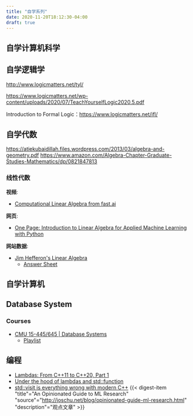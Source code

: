 ```yaml
---
title: "自学系列"
date: 2020-11-20T18:12:30-04:00
draft: true
---
```


## 自学计算机科学

## 自学逻辑学

http://www.logicmatters.net/tyl/

https://www.logicmatters.net/wp-content/uploads/2020/07/TeachYourselfLogic2020.5.pdf

Introduction to Formal Logic：https://www.logicmatters.net/ifl/


## 自学代数

https://atiekubaidillah.files.wordpress.com/2013/03/algebra-and-geometry.pdf
https://www.amazon.com/Algebra-Chapter-Graduate-Studies-Mathematics/dp/0821847813

### 线性代数

**视频**:
* [Computational Linear Algebra from fast.ai](https://www.youtube.com/playlist?list=PLtmWHNX-gukIc92m1K0P6bIOnZb-mg0hY)

**网页**:
* [One Page: Introduction to Linear Algebra for Applied Machine Learning with Python](https://pabloinsente.github.io/intro-linear-algebra?utm_source=hackernewsletter&utm_medium=email&utm_term=data)

**网站数据**:

* [Jim Hefferon's Linear Algebra](https://hefferon.net/linearalgebra/)
  * [Answer Sheet](http://joshua.smcvt.edu/linearalgebra/jhanswer.pdf)


## 自学计算机

## Database System

### Courses

- [CMU 15-445/645 | Database Systems](https://15445.courses.cs.cmu.edu/fall2020/)
  - [Playlist](https://www.youtube.com/playlist?list=PLSE8ODhjZXjbohkNBWQs_otTrBTrjyohi)


## 编程

- [Lambdas: From C++11 to C++20, Part 1](https://www.bfilipek.com/2019/02/lambdas-story-part1.html)
- [Under the hood of lambdas and std::function](https://shaharmike.com/cpp/lambdas-and-functions/)
- [std::visit is everything wrong with modern C++](https://bitbashing.io/std-visit.html)
{{< digest-item "title"="An Opinionated Guide to ML Research" "source"="http://joschu.net/blog/opinionated-guide-ml-research.html" "description"="观点文章" >}}
